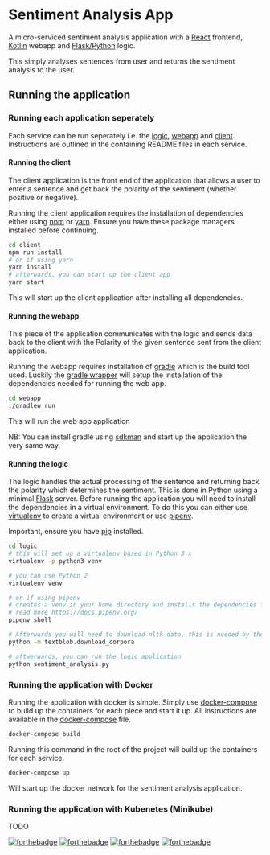 # Sentiment Analysis App

A micro-serviced sentiment analysis application with a [React](https://reactjs.org/) frontend, [Kotlin](https://kotlinlang.org/) webapp and [Flask/Python](http://flask.pocoo.org/) logic.

This simply analyses sentences from user and returns the sentiment analysis to the user.

## Running the application

### Running each application seperately

Each service can be run seperately i.e. the [logic](./logic), [webapp](./webapp) and [client](./client). Instructions
are outlined in the containing README files in each service.

#### Running the client

The client application is the front end of the application that allows a user to enter a sentence and get back the polarity of the sentiment (whether positive or negative).

Running the client application requires the installation of dependencies either using [npm](https://www.npmjs.com/) or [yarn](https://yarnpkg.com/en/). Ensure you have these package managers installed before continuing.

```bash
cd client
npm run install
# or if using yarn
yarn install
# afterwards, you can start up the client app
yarn start
```

This will start up the client application after installing all dependencies.

#### Running the webapp

This piece of the application communicates with the logic and sends data back to the client with the Polarity of the given sentence sent from the client application.

Running the webapp requires installation of [gradle](https://gradle.org/) which is the build tool used. Luckily the [gradle wrapper](./webapp/gradlew) will setup the installation of the dependencies needed for running the web app.

```bash
cd webapp
./gradlew run
```
This will run the web app application

NB: You can install gradle using [sdkman](http://sdkman.io/) and start up the application the very same way.

#### Running the logic

The logic handles the actual processing of the sentence and returning back the polarity which determines the sentiment.
This is done in Python using a minimal [Flask](http://flask.pocoo.org) server. Before running the application you will
need to install the dependencies in a virtual environment. To do this you can either use [virtualenv](https://virtualenv.pypa.io/en/stable/) to create a virtual environment or use [pipenv](https://github.com/pypa/pipenv).

Important, ensure you have [pip](https://pypi.org/project/pip/) installed.

```bash
cd logic
# this will set up a virtualenv based in Python 3.x
virtualenv -p python3 venv

# you can use Python 2
virtualenv venv

# or if using pipenv
# creates a venv in your home directory and installs the dependencies from the Pipfile
# read more https://docs.pipenv.org/
pipenv shell

# Afterwards you will need to download nltk data, this is needed by the TextBlob dependency
python -m textblob.download_corpora

# aftwerwards, you can run the logic application
python sentiment_analysis.py
```

### Running the application with Docker

Running the application with docker is simple. Simply use [docker-compose](https://docs.docker.com/compose/) to build up the containers for each piece and start it up. All instructions are available in the [docker-compose](./docker-compose.yml) file.

```bash
docker-compose build
```

Running this command in the root of the project will build up the containers for each service.

```bash
docker-compose up
```

Will start up the docker network for the sentiment analysis application.

### Running the application with Kubenetes (Minikube)

TODO

[![forthebadge](https://forthebadge.com/images/badges/made-with-python.svg)](https://forthebadge.com)
[![forthebadge](https://forthebadge.com/images/badges/uses-js.svg)](https://forthebadge.com)
[![forthebadge](https://forthebadge.com/images/badges/built-with-love.svg)](https://forthebadge.com)
[![forthebadge](https://forthebadge.com/images/badges/as-seen-on-tv.svg)](https://forthebadge.com)
